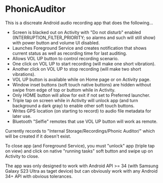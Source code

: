 # PhonicAuditor

This is a discreate Android audio recording app that does the following...

 - Screen is blacked out on Activity with "Do not disturb" enabled (INTERRUPTION_FILTER_PRIORITY; so alarms and such will still show) with power button and volume UI disabled.
 - Launches Foreground Service and creates notification that shows current status as well as recording time for last auditing.
 - Allows VOL UP button to control recording scenario.
 - One click on VOL UP to start recording (will make one short vibration).
 - Another click on VOL UP to stop recording (will make two short vibrations).
 - VOL UP button is available while on Home page or on Activity page.
 - Window inset buttons (soft touch native buttons) are hidden without swipe from edge of top or buttom while in Activity.
 - Only HOME button will allow for exit if not set to Preferred launcher.
 - Triple tap on screen while in Activity will unlock app (and turn background a dark gray) to enable other soft touch buttons.
 - Writes GPS location (on starting to record) to audio file metadata for later use.
 - Bluetooth "Selfie" remotes that use VOL UP button will work as remote.

Currently records to "Internal Storage/Recordings/Phonic Auditor/" which will be created if it doesn't exist.

To close app (and Foreground Service), you must "unlock" app (triple tap on view) and click on native "running tasks" soft button and swipe up on Activity to close.

The app was only designed to work with Android API >= 34 (with Samsung Galaxy S23 Ultra as taget device) but can obviously work with any Android 34+ API with obvious tolerances.
